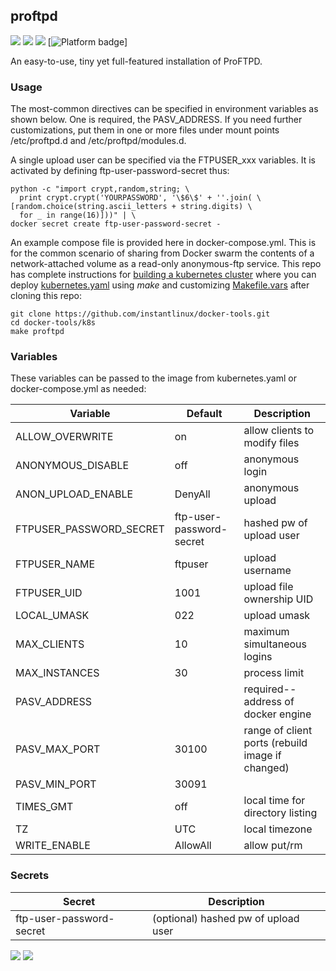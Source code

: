 ## proftpd

[![](https://images.microbadger.com/badges/version/instantlinux/proftpd.svg)](https://microbadger.com/images/instantlinux/proftpd "Version badge") [![](https://images.microbadger.com/badges/image/instantlinux/proftpd.svg)](https://microbadger.com/images/instantlinux/proftpd "Image badge") [![](https://images.microbadger.com/badges/commit/instantlinux/proftpd.svg)](https://microbadger.com/images/instantlinux/proftpd "Commit badge") [![](https://img.shields.io/badge/platform-amd64%20arm64%20arm%2Fv6%20arm%2Fv7-blue "Platform badge")]

An easy-to-use, tiny yet full-featured installation of ProFTPD.

### Usage

The most-common directives can be specified in environment variables as shown below. One is required, the PASV_ADDRESS. If you need further customizations, put them in one or more files under mount points /etc/proftpd.d and /etc/proftpd/modules.d.

A single upload user can be specified via the FTPUSER_xxx variables. It is activated by defining ftp-user-password-secret thus:

    python -c "import crypt,random,string; \
      print crypt.crypt('YOURPASSWORD', '\$6\$' + ''.join( \
	[random.choice(string.ascii_letters + string.digits) \
      for _ in range(16)]))" | \
    docker secret create ftp-user-password-secret -

An example compose file is provided here in docker-compose.yml. This is for the common scenario of sharing from Docker swarm the contents of a network-attached volume as a read-only anonymous-ftp service. This repo has complete instructions for
[building a kubernetes cluster](https://github.com/instantlinux/docker-tools/blob/master/k8s/README.md) where you can deploy [kubernetes.yaml](https://github.com/instantlinux/docker-tools/blob/master/images/proftpd/kubernetes.yaml) using _make_ and customizing [Makefile.vars](https://github.com/instantlinux/docker-tools/blob/master/k8s/Makefile.vars) after cloning this repo:
~~~
git clone https://github.com/instantlinux/docker-tools.git
cd docker-tools/k8s
make proftpd
~~~

### Variables

These variables can be passed to the image from kubernetes.yaml or docker-compose.yml as needed:

Variable | Default | Description |
-------- | ------- | ----------- |
ALLOW_OVERWRITE | on | allow clients to modify files
ANONYMOUS_DISABLE | off | anonymous login
ANON_UPLOAD_ENABLE | DenyAll | anonymous upload
FTPUSER_PASSWORD_SECRET | ftp-user-password-secret | hashed pw of upload user
FTPUSER_NAME | ftpuser | upload username
FTPUSER_UID | 1001 | upload file ownership UID
LOCAL_UMASK | 022 | upload umask
MAX_CLIENTS | 10 | maximum simultaneous logins
MAX_INSTANCES | 30 | process limit
PASV_ADDRESS |  | required--address of docker engine
PASV_MAX_PORT | 30100 | range of client ports (rebuild image if changed)
PASV_MIN_PORT | 30091 | 
TIMES_GMT | off | local time for directory listing
TZ | UTC | local timezone
WRITE_ENABLE | AllowAll | allow put/rm

### Secrets

Secret | Description
------ | -----------
ftp-user-password-secret | (optional) hashed pw of upload user

[![](https://images.microbadger.com/badges/license/instantlinux/proftpd.svg)](https://microbadger.com/images/instantlinux/proftpd "License badge") [![](https://img.shields.io/badge/code-proftpd%2Fproftpd-blue.svg)](https://github.com/proftpd/proftpd "Code repo")

